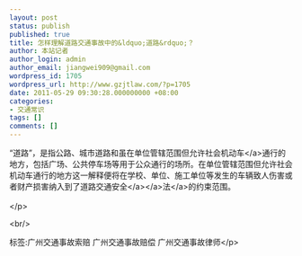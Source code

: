 ```yaml
---
layout: post
status: publish
published: true
title: 怎样理解道路交通事故中的&ldquo;道路&rdquo;？
author: 本站记者
author_login: admin
author_email: jiangwei909@gmail.com
wordpress_id: 1705
wordpress_url: http://www.gzjtlaw.com/?p=1705
date: 2011-05-29 09:30:28.000000000 +08:00
categories:
- 交通常识
tags: []
comments: []
---
```

<p>&ldquo;道路&rdquo;，是指公路、城市道路和虽在单位管辖范围但允许社会<a>机动车<&#47;a>通行的地方，包括广场、公共停车场等用于公众通行的场所。在单位管辖范围但允许社会机动车通行的地方这一解释便将在学校、单位、施工单位等发生的车辆致人伤害或者财产损害纳入到了<a><a>道路<a>交通安全<&#47;a><&#47;a>法<&#47;a>的约束范围。<br><br><&#47;p><br&#47;><p>标签:广州交通事故索赔 广州交通事故赔偿 广州交通事故律师<&#47;p>
